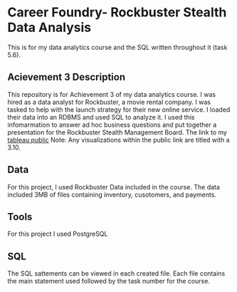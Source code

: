 #  Career Foundry- Rockbuster Stealth Data Analysis 
This is for my data analytics course and the SQL written throughout it (task 5.6).
## Acievement 3 Description
This repository is for Achievement 3 of my data analytics course.  I was hired as a data analyst for Rockbuster, a movie rental company.  I was tasked to help with the launch strategy for their new online service.  I loaded their data into an RDBMS and used SQL to analyze it.  I used this infomarmation to answer ad hoc business questions and put together a presentation for the Rockbuster Stealth Management Board.  The link to my [tableau public](https://public.tableau.com/app/profile/lilly.hooper) 
Note: Any visualizations within the public link are titled with a 3.10. 

## Data
For this project, I used Rockbuster Data included in the course.  The data included 3MB of files containing inventory, cusotomers, and payments. 

## Tools
For this project I used PostgreSQL

## SQL
The SQL sattements can be viewed in each created file.  Each file contains the main statement used followed by the task number for the course. 
